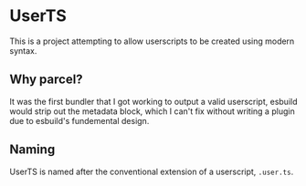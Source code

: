 # UserTS
This is a project attempting to allow userscripts to be created using modern syntax.

## Why parcel?
It was the first bundler that I got working to output a valid userscript, esbuild would strip out the metadata block, which I can't fix without writing a plugin due to esbuild's fundemental design.

## Naming
UserTS is named after the conventional extension of a userscript, `.user.ts`.